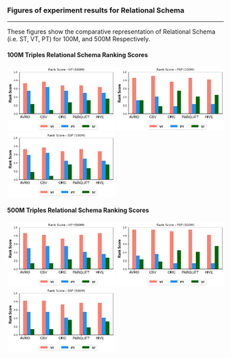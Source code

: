 ### Figures of experiment results for Relational Schema
---

These figures show the comparative representation of Relational Schema (i.e. ST, VT, PT) for 100M, and 500M Respectively.

#### 100M Triples Relational Schema Ranking Scores


<img src="figures/DistributedExperiments/schemaRankingScores/100M/Schema_100M_HP.png" alt="spark" width="250" height="150">       <img src="figures/DistributedExperiments/schemaRankingScores/100M/Schema_100M_PBP.png" alt="spark" width="250" height="150">       <img src="figures/DistributedExperiments/schemaRankingScores/100M/Schema_100M_SBP.png" alt="spark" width="250" height="150">

#### 500M Triples Relational Schema Ranking Scores


<img src="figures/DistributedExperiments/schemaRankingScores/500M/Schema_500M_HP.png" alt="spark" width="250" height="150">       <img src="figures/DistributedExperiments/schemaRankingScores/500M/Schema_500M_PBP.png" alt="spark" width="250" height="150">       <img src="figures/DistributedExperiments/schemaRankingScores/500M/Schema_500M_SBP.png" alt="spark" width="250" height="150">

 
